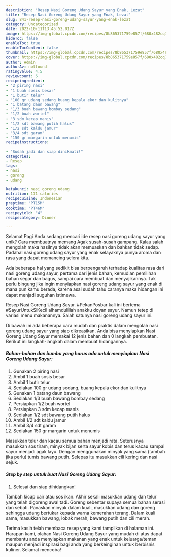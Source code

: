 ```yaml
---
description: "Resep Nasi Goreng Udang Sayur yang Enak, Lezat"
title: "Resep Nasi Goreng Udang Sayur yang Enak, Lezat"
slug: 841-resep-nasi-goreng-udang-sayur-yang-enak-lezat
category: Uncategorized
date: 2022-10-11T13:45:52.017Z
image: https://img-global.cpcdn.com/recipes/8b865371759e857f/680x482cq70/nasi-goreng-udang-sayur-foto-resep-utama.jpg
hideToc: false
enableToc: true
enableTocContent: false
thumbnail: https://img-global.cpcdn.com/recipes/8b865371759e857f/680x482cq70/nasi-goreng-udang-sayur-foto-resep-utama.jpg
cover: https://img-global.cpcdn.com/recipes/8b865371759e857f/680x482cq70/nasi-goreng-udang-sayur-foto-resep-utama.jpg
author: Admin
authorAv: notfound
ratingvalue: 4.5
reviewcount: 6
recipeingredient:
- "2 piring nasi"
- "1 buah sosis besar"
- "1 butir telur"
- "100 gr udang sedang buang kepala ekor dan kulitnya"
- "1 batang daun bawang"
- "1/3 buah bawang bombay sedang"
- "1/2 buah wortel"
- "3 sdm kecap manis"
- "1/2 sdt bawang putih halus"
- "1/2 sdt kaldu jamur"
- "3/4 sdt garam"
- "150 gr margarin untuk menumis"
recipeinstructions:

- "Sudah jadi dan siap dinikmati!"
categories:
- Resep
tags:
- nasi
- goreng
- udang

katakunci: nasi goreng udang 
nutrition: 171 calories
recipecuisine: Indonesian
preptime: "PT15M"
cooktime: "PT46M"
recipeyield: "4"
recipecategory: Dinner

---
```



Selamat Pagi Anda sedang mencari ide resep nasi goreng udang sayur yang unik? Cara membuatnya memang Agak susah-susah gampang. Kalau salah mengolah maka hasilnya tidak akan memuaskan dan bahkan tidak sedap. Padahal nasi goreng udang sayur yang enak selayaknya punya aroma dan rasa yang dapat memancing selera kita.


Ada beberapa hal yang sedikit bisa berpengaruh terhadap kualitas rasa dari nasi goreng udang sayur, pertama dari jenis bahan, kemudian pemilihan bahan segar dan bagus, sampai cara membuat dan menyajikannya. Tak perlu bingung jika ingin menyiapkan nasi goreng udang sayur yang enak di mana pun kamu berada, karena asal sudah tahu caranya maka hidangan ini dapat menjadi suguhan istimewa.

Resep Nasi Goreng Udang Sayur. #PekanPosbar kali ini bertema #SayurUntukSiKecil alhamdulillah anakku doyan sayur. Namun tetep di variasi menu makanannya. Salah satunya nasi goreng udang sayur ini.


Di bawah ini ada beberapa cara mudah dan praktis dalam mengolah nasi goreng udang sayur yang siap dikreasikan. Anda bisa menyiapkan Nasi Goreng Udang Sayur memakai 12 jenis bahan dan 0 langkah pembuatan. Berikut ini langkah-langkah dalam membuat hidangannya.

<!--inarticleads1-->

##### Bahan-bahan dan bumbu yang harus ada untuk menyiapkan Nasi Goreng Udang Sayur:

1. Gunakan 2 piring nasi
1. Ambil 1 buah sosis besar
1. Ambil 1 butir telur
1. Sediakan 100 gr udang sedang, buang kepala ekor dan kulitnya
1. Gunakan 1 batang daun bawang
1. Sediakan 1/3 buah bawang bombay sedang
1. Persiapkan 1/2 buah wortel
1. Persiapkan 3 sdm kecap manis
1. Sediakan 1/2 sdt bawang putih halus
1. Ambil 1/2 sdt kaldu jamur
1. Ambil 3/4 sdt garam
1. Sediakan 150 gr margarin untuk menumis


Masukkan telur dan kacau semua bahan menjadi rata. Seterusnya masukkan sos tiram, minyak bijan serta sayur kobis dan terus kacau sampai sayur menjadi agak layu. Dengan menggunakan minyak yang sama (tambah jika perlu) tumis bawang putih. Selepas itu masukkan cili kering dan nasi sejuk. 

<!--inarticleads2-->

##### Step by step untuk buat Nasi Goreng Udang Sayur:


1. Selesai dan siap dihidangkan!

Tambah kicap cair atau sos ikan. Akhir sekali masukkan udang dan telur yang telah digoreng awal tadi. Goreng sebentar supaya semua bahan serasi dan sebati. Panaskan minyak dalam kuali, masukkan udang dan goreng sehingga udang bertukar kepada warna kemerahan terang. Dalam kuali sama, masukkan bawang, lobak merah, bawang putih dan cili merah. 

Terima kasih telah membaca resep yang kami tampilkan di halaman ini. Harapan kami, olahan Nasi Goreng Udang Sayur yang mudah di atas dapat membantu anda menyiapkan makanan yang enak untuk keluarga/teman maupun menjadi inspirasi bagi anda yang berkeinginan untuk berbisnis kuliner. Selamat mencoba!
